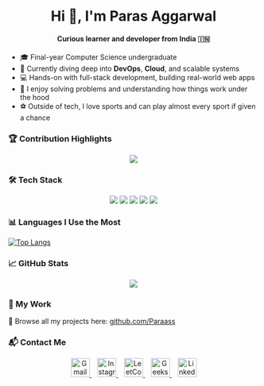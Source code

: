 <h1 align="center">Hi 👋, I'm Paras Aggarwal</h1>
<h4 align="center">Curious learner and developer from India 🇮🇳</h4>

- 🎓 Final-year Computer Science undergraduate  
- 🌱 Currently diving deep into **DevOps**, **Cloud**, and scalable systems  
- 💻 Hands-on with full-stack development, building real-world web apps  
- 🧠 I enjoy solving problems and understanding how things work under the hood  
- ⚽ Outside of tech, I love sports and can play almost every sport if given a chance  

### 🏆 Contribution Highlights
<p align="center">
  <img src="https://github-profile-trophy.vercel.app/?username=Paraass&theme=radical&no-frame=true&row=1&column=6" />
</p>

### 🛠️ Tech Stack
<p align="center">
  <!-- Languages -->
  <a href="#"><img src="https://skillicons.dev/icons?i=html,css,js,ts,java,python,cpp,c,bash" /></a>
  <!-- Frontend -->
  <a href="#"><img src="https://skillicons.dev/icons?i=react,nextjs,tailwind,bootstrap" /></a>
  <!-- Backend & DB -->
  <a href="#"><img src="https://skillicons.dev/icons?i=nodejs,express,mongodb,mysql,firebase" /></a>
  <!-- Tools -->
  <a href="#"><img src="https://skillicons.dev/icons?i=git,github,jira,postman,vscode,figma,docker,linux" /></a>
  <!-- Extra -->
  <a href="#"><img src="https://skillicons.dev/icons?i=redux,graphql,vercel" /></a>
</p>

### 📊 Languages I Use the Most
[![Top Langs](https://github-readme-stats.vercel.app/api/top-langs/?username=Paraass&layout=compact&theme=radical&langs_count=8)](https://github.com/Paraass)

### 📈 GitHub Stats
<p align="center">
  <img src="https://github-readme-stats.vercel.app/api?username=Paraass&show_icons=true&theme=radical&include_all_commits=true&count_private=true" />
</p>

### 🧩 My Work
🔗 Browse all my projects here: [github.com/Paraass](https://github.com/Paraass)

### 📬 Contact Me
<p align="center">
  <a href="mailto:parasaggarwal7172@gmail.com" target="_blank">
    <img src="https://img.icons8.com/color/48/000000/gmail-new.png" width="38" alt="Gmail" />
  </a>
  &nbsp;&nbsp;
  <a href="https://instagram.com/paras._aggarwal" target="_blank">
    <img src="https://img.icons8.com/color/48/000000/instagram-new--v1.png" width="38" alt="Instagram" />
  </a>
  &nbsp;&nbsp;
  <a href="https://leetcode.com/paraass/" target="_blank">
    <img src="https://img.icons8.com/external-tal-revivo-color-tal-revivo/48/000000/external-level-up-your-coding-skills-and-quickly-land-a-job-logo-color-tal-revivo.png" width="38" alt="LeetCode" />
  </a>
  &nbsp;&nbsp;
  <a href="https://auth.geeksforgeeks.org/user/parasaggarwal7172/practice" target="_blank">
    <img src="https://img.icons8.com/color/48/000000/GeeksforGeeks.png" width="38" alt="GeeksforGeeks" />
  </a>
  &nbsp;&nbsp;
  <a href="https://www.linkedin.com/in/paras-aggarwal-275497219/" target="_blank">
    <img src="https://img.icons8.com/color/48/000000/linkedin.png" width="38" alt="LinkedIn" />
  </a>
</p>
